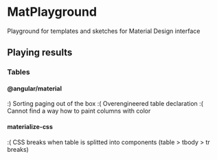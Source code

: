 # MatPlayground

Playground for templates and sketches for Material Design interface

## Playing results

### Tables

#### @angular/material
:) Sorting paging out of the box
:( Overengineered table declaration
:( Cannot find a way how to paint columns with color


#### materialize-css
:( CSS breaks when table is splitted into components (table > tbody > tr breaks)
